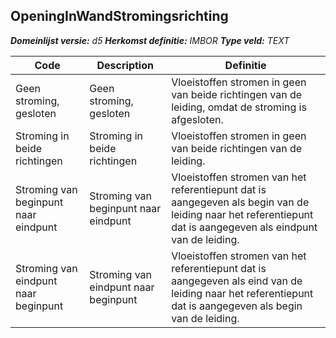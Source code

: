 ﻿## OpeningInWandStromingsrichting

*__Domeinlijst versie:__ d5*
*__Herkomst definitie:__ IMBOR*
*__Type veld:__ TEXT*

|__Code__ |__Description__ |__Definitie__	|
|	---	|	---	|   ---	| 
| Geen stroming, gesloten | Geen stroming, gesloten | Vloeistoffen stromen in geen van beide richtingen van de leiding, omdat de stroming is afgesloten. |
| Stroming in beide richtingen | Stroming in beide richtingen | Vloeistoffen stromen in geen van beide richtingen van de leiding. |
| Stroming van beginpunt naar eindpunt | Stroming van beginpunt naar eindpunt | Vloeistoffen stromen van het referentiepunt dat is aangegeven als begin van de leiding naar het referentiepunt dat is aangegeven als eindpunt van de leiding. |
| Stroming van eindpunt naar beginpunt | Stroming van eindpunt naar beginpunt | Vloeistoffen stromen van het referentiepunt dat is aangegeven als eind van de leiding naar het referentiepunt dat is aangegeven als begin van de leiding. |
